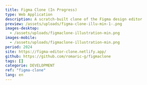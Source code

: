 ```yaml
---
title: Figma Clone (In Progress)
type: Web Application
description: A scratch-built clone of the Figma design editor
preview: /assets/uploads/figma-clone-illu-min-1-.png
images-desktop:
  - /assets/uploads/figmaclone-illustration-min.png
images-mobile:
  - /assets/uploads/figmaclone-illustration-min.png
period: 2024
site: https://figma-editor-clone.netlify.app/
github: https://github.com/romaric-g/figmaclone
tags: []
categorie: DEVELOPMENT
ref: "figma-clone"
lang: en
---
```

